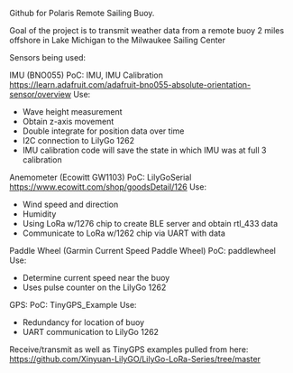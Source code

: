 Github for Polaris Remote Sailing Buoy.

Goal of the project is to transmit weather data from a remote buoy 2 miles offshore in Lake Michigan to the Milwaukee Sailing Center

Sensors being used:

IMU (BNO055) 
PoC: IMU, IMU Calibration
https://learn.adafruit.com/adafruit-bno055-absolute-orientation-sensor/overview
Use: 
  - Wave height measurement
  - Obtain z-axis movement
  - Double integrate for position data over time
  - I2C connection to LilyGo 1262
  - IMU calibration code will save the state in which IMU was at full 3 calibration

Anemometer (Ecowitt GW1103)
PoC: LilyGoSerial
https://www.ecowitt.com/shop/goodsDetail/126
Use: 
  - Wind speed and direction
  - Humidity
  - Using LoRa w/1276 chip to create BLE server and obtain rtl_433 data
  - Communicate to LoRa w/1262 chip via UART with data

Paddle Wheel (Garmin Current Speed Paddle Wheel)
PoC: paddlewheel
Use:
  - Determine current speed near the buoy
  - Uses pulse counter on the LilyGo 1262

GPS:
PoC: TinyGPS_Example
Use: 
  - Redundancy for location of buoy
  - UART communication to LilyGo 1262

Receive/transmit as well as TinyGPS examples pulled from here:
https://github.com/Xinyuan-LilyGO/LilyGo-LoRa-Series/tree/master

